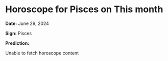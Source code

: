 # Horoscope for Pisces on This month

**Date:** June 29, 2024

**Sign:** Pisces

**Prediction:**

Unable to fetch horoscope content
